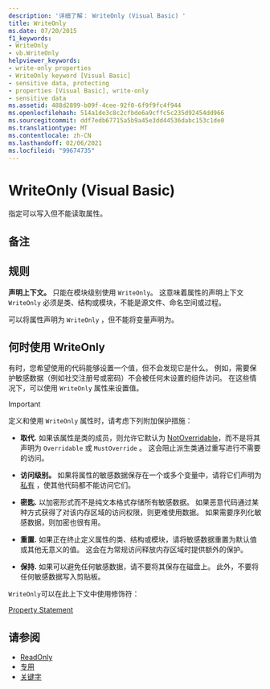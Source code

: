 ```yaml
---
description: '详细了解： WriteOnly (Visual Basic) '
title: WriteOnly
ms.date: 07/20/2015
f1_keywords:
- WriteOnly
- vb.WriteOnly
helpviewer_keywords:
- write-only properties
- WriteOnly keyword [Visual Basic]
- sensitive data, protecting
- properties [Visual Basic], write-only
- sensitive data
ms.assetid: 488d2899-b09f-4cee-92f0-6f9f9fc4f944
ms.openlocfilehash: 514a1de3c8c2cfbde6a9cffc5c235d92454dd966
ms.sourcegitcommit: ddf7edb67715a5b9a45e3dd44536dabc153c1de0
ms.translationtype: MT
ms.contentlocale: zh-CN
ms.lasthandoff: 02/06/2021
ms.locfileid: "99674735"
---
```

# <a name="writeonly-visual-basic"></a>WriteOnly (Visual Basic)

指定可以写入但不能读取属性。  
  
## <a name="remarks"></a>备注  
  
## <a name="rules"></a>规则  

 **声明上下文。** 只能在模块级别使用 `WriteOnly`。 这意味着属性的声明上下文 `WriteOnly` 必须是类、结构或模块，不能是源文件、命名空间或过程。  
  
 可以将属性声明为 `WriteOnly` ，但不能将变量声明为。  
  
## <a name="when-to-use-writeonly"></a>何时使用 WriteOnly  

 有时，您希望使用的代码能够设置一个值，但不会发现它是什么。 例如，需要保护敏感数据（例如社交注册号或密码）不会被任何未设置的组件访问。 在这些情况下，可以使用 `WriteOnly` 属性来设置值。  
  
> [!IMPORTANT]
> 定义和使用 `WriteOnly` 属性时，请考虑下列附加保护措施：  
  
- **取代.** 如果该属性是类的成员，则允许它默认为 [NotOverridable](notoverridable.md)，而不是将其声明为 `Overridable` 或 `MustOverride` 。 这会阻止派生类通过重写进行不需要的访问。  
  
- **访问级别。** 如果将属性的敏感数据保存在一个或多个变量中，请将它们声明为 [私有](private.md) ，使其他代码都不能访问它们。  
  
- **密匙.** 以加密形式而不是纯文本格式存储所有敏感数据。 如果恶意代码通过某种方式获得了对该内存区域的访问权限，则更难使用数据。 如果需要序列化敏感数据，则加密也很有用。  
  
- **重置.** 如果正在终止定义属性的类、结构或模块，请将敏感数据重置为默认值或其他无意义的值。 这会在为常规访问释放内存区域时提供额外的保护。  
  
- **保持.** 如果可以避免任何敏感数据，请不要将其保存在磁盘上。 此外，不要将任何敏感数据写入剪贴板。  
  
 `WriteOnly`可以在此上下文中使用修饰符：  
  
 [Property Statement](../statements/property-statement.md)  
  
## <a name="see-also"></a>请参阅

- [ReadOnly](readonly.md)
- [专用](private.md)
- [关键字](../keywords/index.md)
